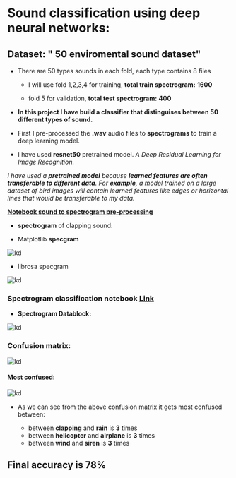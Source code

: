 # Sound classification using deep neural networks:

## Dataset: " 50 enviromental sound dataset"

* There are 50 types sounds in each fold, each type contains 8 files 

  * I will use fold 1,2,3,4 for training, **total train spectrogram:** **1600** 

  * fold 5 for validation, **total test spectrogram:**  **400**

* **In this project I have build a classifier that distinguises between 50 different types of sound.**

* First I pre-processed the **.wav** audio files to **spectrograms** to train a deep learning model.

* I have used **resnet50** pretrained model.  *A Deep Residual Learning for Image Recognition.*

 *I have used a **pretrained model** because **learned features are often transferable to different data**. For **example**, a model trained on a large dataset of bird images will contain learned features like edges or horizontal lines that would be transferable to my data.*


[**Notebook sound to spectrogram pre-processing**](https://nbviewer.jupyter.org/github/shadab4150/Sound-Spectrogram-classifier/blob/master/sound_to_image_pre_processing.ipynb)


* **spectrogram** of clapping sound:


* Matplotlib **specgram**


![kd](https://i.ibb.co/xXWpCSd/downloczczczad.png)


* librosa specgram


![kd](https://i.ibb.co/Wn2WzGB/1-15689-A-4-4.png)


### Spectrogram classification notebook [**Link**](https://nbviewer.jupyter.org/github/shadab4150/Sound-Spectrogram-classifier/blob/master/environmental_sound_spectrogram_classification.ipynb)



* **Spectrogram Datablock:**


![kd](https://i.ibb.co/qn415xm/downzczczcload.png)


### Confusion matrix:

![kd](https://i.ibb.co/QbWnSwk/downloczczczczcad.png)

#### Most confused:

![kd](https://i.ibb.co/JCsWZ4B/downloazczczczczzd.png)


* As we can see from the above confusion matrix it gets most confused between:

  * between **clapping** and **rain** is **3** times
  * between **helicopter** and **airplane** is **3** times
  * between **wind** and  **siren** is **3** times

## Final accuracy is **78%**
